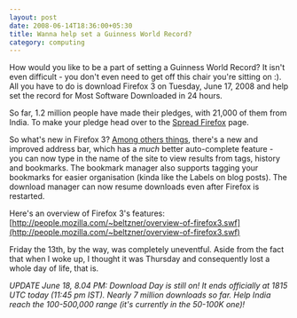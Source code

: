 ```yaml
---
layout: post
date: 2008-06-14T18:36:00+05:30
title: Wanna help set a Guinness World Record?
category: computing
---
```


How would you like to be a part of setting a Guinness World Record? It isn't even difficult - you don't even need to get off this chair you're sitting on :). All you have to do is download Firefox 3 on Tuesday, June 17, 2008 and help set the record for Most Software Downloaded in 24 hours.

So far, 1.2 million people have made their pledges, with 21,000 of them from India. To make your pledge head over to the [Spread Firefox][1] page.

So what's new in Firefox 3? [Among others things][2], there's a new and improved address bar, which has a *much* better auto-complete feature - you can now type in the name of the site to view results from tags, history and bookmarks. The bookmark manager also supports tagging your bookmarks for easier organisation (kinda like the Labels on blog posts). The download manager can now resume downloads even after Firefox is restarted.

Here's an overview of Firefox 3's features: [http://people.mozilla.com/~beltzner/overview-of-firefox3.swf](http://people.mozilla.com/~beltzner/overview-of-firefox3.swf)

Friday the 13th, by the way, was completely uneventful. Aside from the fact that when I woke up, I thought it was Thursday and consequently lost a whole day of life, that is.

*UPDATE June 18, 8.04 PM: Download Day is still on! It ends officially at 1815 UTC today (11:45 pm IST). Nearly 7 million downloads so far. Help India reach the 100-500,000 range (it's currently in the 50-100K one)!*

[1]: http://www.spreadfirefox.com/en-US/worldrecord/
[2]: http://www.mozilla.com/en-US/firefox/3.0rc3/releasenotes/#whatsnew
